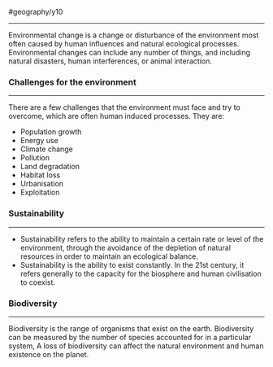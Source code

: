 #geography/y10 

---
Environmental change is a change or disturbance of the environment most often caused by human influences and natural ecological processes. Environmental changes can include any number of things, and including natural disasters, human interferences, or animal interaction.


### Challenges for the environment
---
There are a few challenges that the environment must face and try to overcome, which are often human induced processes. They are:
- Population growth
- Energy use
- Climate change
- Pollution
- Land degradation
- Habitat loss
- Urbanisation
- Exploitation

### Sustainability
---
- Sustainability refers to the ability to maintain a certain rate or level of the environment, through the avoidance of the depletion of natural resources in order to maintain an ecological balance.
- Sustainability is the ability to exist constantly. In the 21st century, it refers generally to the capacity for the biosphere and human civilisation to coexist.

### Biodiversity
---
Biodiversity is the range of organisms that exist on the earth. Biodiversity can be measured by the number of species accounted for in a particular system, A loss of biodiversity can affect the natural environment and human existence on the planet.